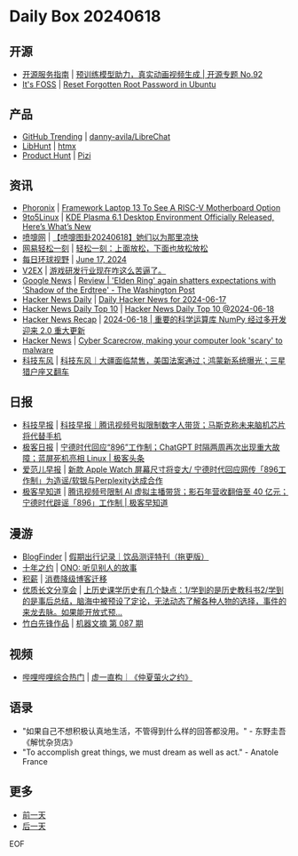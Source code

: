 # Daily Box 20240618

## 开源
- [开源服务指南](https://osguider.com/blog/) | [预训练模型助力，真实动画视频生成 | 开源专题 No.92](https://osguider.com/blog/post/topic/topic-92/)
- [It's FOSS](https://itsfoss.com/) | [Reset Forgotten Root Password in Ubuntu](https://itsfoss.com/ubuntu-reset-lost-root-password/)

## 产品
- [GitHub Trending](https://github.com/trending?since=daily) | [danny-avila/LibreChat](https://github.com/danny-avila/LibreChat)
- [LibHunt](https://www.libhunt.com/) | [htmx](https://www.libhunt.com/r/htmx)
- [Product Hunt](https://www.producthunt.com) | [Pizi](https://www.producthunt.com/posts/pizi-3)

## 资讯
- [Phoronix](https://www.phoronix.com/) | [Framework Laptop 13 To See A RISC-V Motherboard Option](https://www.phoronix.com/news/Framework-Laptop-RISC-V-Board)
- [9to5Linux](https://9to5linux.com/) | [KDE Plasma 6.1 Desktop Environment Officially Released, Here&#8217;s What&#8217;s New](https://9to5linux.com/kde-plasma-6-1-desktop-environment-officially-released-heres-whats-new)
- [喷嚏网](http://www.dapenti.com/blog/blog.asp?subjectid=70&name=xilei) | [【喷嚏图卦20240618】她们以为那里凉快](http://www.dapenti.com/blog/more.asp?name=xilei&id=179322)
- [网易轻松一刻](https://m.163.com/touch/exclusive/sub/qsyk) | [轻松一刻：上面放松，下面也放松放松](https://m.163.com/news/article/J505P6R7000181BR.html)
- [每日环球视野](https://idai.ly/) | [June 17, 2024](http://m.idai.ly/se/a193iG?1718553600)
- [V2EX](https://www.v2ex.com/) | [游戏研发行业现在咋这么苦逼了。](https://www.v2ex.com/t/1050516)
- [Google News](https://news.google.com/topics/CAAqJggKIiBDQkFTRWdvSUwyMHZNRGRqTVhZU0FtVnVHZ0pWVXlnQVAB) | [Review | 'Elden Ring' again shatters expectations with 'Shadow of the Erdtree' - The Washington Post](https://news.google.com/rss/articles/CBMiaGh0dHBzOi8vd3d3Lndhc2hpbmd0b25wb3N0LmNvbS9lbnRlcnRhaW5tZW50L3ZpZGVvLWdhbWVzLzIwMjQvMDYvMTgvZWxkZW4tcmluZy1zaGFkb3ctb2YtZXJkdHJlZS1yZXZpZXcv0gEA?oc=5)
- [Hacker News Daily](https://www.daemonology.net/hn-daily/) | [Daily Hacker News for 2024-06-17](https://www.daemonology.net/hn-daily/2024-06-17.html)
- [Hacker News Daily Top 10](https://github.com/headllines/hackernews-daily) | [Hacker News Daily Top 10 @2024-06-18](https://github.com/headllines/hackernews-daily/issues/1439)
- [Hacker News Recap](https://www.xiaoyuzhoufm.com/podcast/6456fdfc0a8e51c73e68d0cd) | [2024-06-18 | 重要的科学运算库 NumPy 经过多开发迎来 2.0 重大更新](https://www.xiaoyuzhoufm.com/episode/6670df6cb6a84127297d788f)
- [Hacker News](https://news.ycombinator.com/front) | [Cyber Scarecrow, making your computer look 'scary' to malware](https://news.ycombinator.com/item?id=40715250)
- [科技东风](https://m.smzdm.com/tag/tn0400v/) | [科技东风｜大疆面临禁售，美国法案通过；鸿蒙新系统曝光；三星猎户座又翻车](https://post.m.smzdm.com/p/a0x6x2d0/)

## 日报
- [科技早报](https://www.jiemian.com/lists/459.html) | [科技早报｜腾讯视频号拟限制数字人带货；马斯克称未来脑机芯片将代替手机](https://www.jiemian.com/article/11296672.html)
- [极客日报](https://blog.csdn.net/csdngeeknews) | [宁德时代回应“896”工作制；ChatGPT 时隔两周再次出现重大故障；蓝屏死机亮相 Linux | 极客头条](https://blog.csdn.net/weixin_39786569/article/details/139765058)
- [爱范儿早报](https://www.ifanr.com/category/ifanrnews) | [新款 Apple Watch 屏幕尺寸将变大/ 宁德时代回应网传「896工作制」为造谣/软银与Perplexity达成合作](https://www.ifanr.com/1589354)
- [极客早知道](https://www.geekpark.net/column/74) | [腾讯视频号限制 AI 虚拟主播带货；影石年营收翻倍至 40 亿元；宁德时代辟谣「896」工作制 | 极客早知道](https://www.geekpark.net/news/336677)

## 漫游
- [BlogFinder](https://bf.zzxworld.com/) | [假期出行记录｜饮品测评特刊（拖更版）](https://blog.starsharbor.com/trip-record&beverage-evaluation/?utm_source=blogfinder)
- [十年之约](https://www.foreverblog.cn/feeds.html) | [ONO: 听见别人的故事](https://onojyun.com/2024/06/18/%E5%90%AC%E8%A7%81%E5%88%AB%E4%BA%BA%E7%9A%84%E6%95%85%E4%BA%8B/)
- [积薪](https://firewood.news/) | [消费降级博客迁移](https://www.skyue.com/24061612.html)
- [优质长文分享会](https://m.okjike.com/topics/56d2fabe7cb3331100467e2b) | [上历史课学历史有几个缺点： ​1/学到的是历史教科书 ​2/学到的是事后总结，脑海中被预设了定论，无法动态了解各种人物的选择，事件的来龙去脉。如果能开放式预...](https://mp.weixin.qq.com/s/TiAsP54j2WTWF_kfk_ZfVA)
- [竹白先锋作品](https://www.zhubai.wiki/) | [机器文摘 第 087 期](https://open.zhubai.wiki/a/l/t/z/pl/niupitools/2414656541572939776)

## 视频
- [哔哩哔哩综合热门](https://www.bilibili.com/v/popular/all/) | [虚一直构｜《仲夏萤火之约》](https://b23.tv/BV1WT421a7kb)

## 语录
- "如果自己不想积极认真地生活，不管得到什么样的回答都没用。" - 东野圭吾 《解忧杂货店》
- "To accomplish great things, we must dream as well as act." - Anatole France

## 更多
- [前一天](daily-box-20240617.md)
- [后一天](daily-box-20240619.md)

EOF